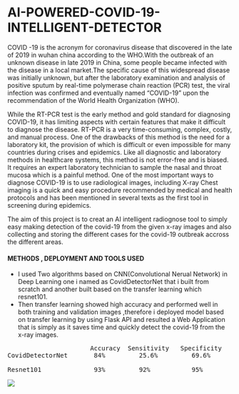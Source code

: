 # AI-POWERED-COVID-19-INTELLIGENT-DETECTOR
COVID -19 is the acronym for coronavirus disease that discovered in the late of 2019 in wuhan china according to the WHO.With the outbreak of an unknown disease in late 2019 in China, some people became infected with the disease in a local market.The specific cause of this widespread disease was initially unknown, but after the laboratory examination and analysis of positive sputum by real-time polymerase chain reaction (PCR) test, the viral infection was confirmed and eventually named “COVID-19” upon the recommendation of the World Health Organization (WHO).

While the RT-PCR test is the early method and  gold standard for diagnosing COVID-19, it has limiting aspects with certain features that make it difficult to diagnose the disease. RT-PCR is a very time-consuming, complex, costly, and manual process. One of the drawbacks of this method is the need for a laboratory kit, the provision of which is difficult or even impossible for many countries during crises and epidemics. Like all diagnostic and laboratory methods in healthcare systems, this method is not error-free and is biased. It requires an expert laboratory technician to sample the nasal and throat mucosa which is a painful method.
One of the most important ways to diagnose COVID-19 is to use radiological images, including X-ray Chest imaging is a quick and easy procedure recommended by medical and health protocols and has been mentioned in several texts as the first tool in screening during epidemics.

The aim of this project is to creat an AI intelligent radiognose tool to simply easy making detection of the covid-19 from the given x-ray images and also collecting and storing the different cases for the covid-19 outbreak accross the different areas.

#### METHODS , DEPLOYMENT AND TOOLS USED 
- I used Two algorithms based on CNN(Convolutional Nerual Network) in Deep Learning one i named as CovidDetectorNet that i built from scratch and another built based on the transfer learning which resnet101.
- Then transfer learning showed high accuracy and performed well in both training and validation images ,therefore i deployed model based on transfer learning by using Flask API and resulted a Web Application that is simply as it saves time and quickly detect the covid-19 from the x-ray images.
<pre>
                      Accuracy  Sensitivity   Specificity 
CovidDetectorNet       84%         25.6%         69.6%

Resnet101              93%         92%           95%
</pre>
<img src="https://github.com/innocoder-official/AI-POWERED-COVID-19-INTELLIGENT-DETECTOR/blob/main/screenshot/COVID_19_image1_detector_system_GOODVIEW.png">
